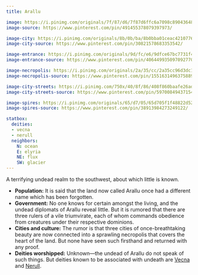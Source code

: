 ```yaml
---
title: Arallu

image: https://i.pinimg.com/originals/7f/87/d6/7f87d6ffc6a7098c890436481cf9ad1c.jpg
image-source: https://www.pinterest.com/pin/491455378079397973/

image-city: https://i.pinimg.com/originals/8b/0b/ba/8b0bba01ceac4210776600b9d0e3236e.jpg
image-city-source: https://www.pinterest.com/pin/30821578683353542/

image-entrance: https://i.pinimg.com/originals/9d/fc/e6/9dfce67bc7731f498bef023acce8f383.jpg
image-entrance-source: https://www.pinterest.com/pin/406449935097092770/

image-necropolis: https://i.pinimg.com/originals/2a/35/cc/2a35cc96d3dc1b9ffc8451e2ab31fbcb.jpg
image-necropolis-source: https://www.pinterest.com/pin/155163149637588916/

image-city-streets: https://i.pinimg.com/750x/40/8f/86/408f860baafe26ada03521ad4e71911f.jpg
image-city-streets-source: https://www.pinterest.com/pin/597008494371542786/

image-spires: https://i.pinimg.com/originals/65/d7/05/65d705f1f48822d52dcbbb03d4544aca.jpg
image-spires-source: https://www.pinterest.com/pin/38913984273249122/

statbox:
  deities:
  - vecna
  - nerull
  neighbors:
    N: ocean
    E: elyria
    NE: flux
    SW: glacier
---
```

A terrifying undead realm to the southwest, about which little is known.

* **Population:** It is said that the land now called Arallu once had a different name which has been forgotten.
* **Government:** No one knows for certain amongst the living, and the undead diplomats of Arallu reveal little. But it is rumored that there are three rulers of a vile triumvirate, each of whom commands obedience from creatures under their respective dominions.
* **Cities and culture:** The rumor is that three cities of once-breathtaking beauty are now connected into a sprawling necropolis that covers the heart of the land. But none have seen such firsthand and returned with any proof.
* **Deities worshipped:** Unknown—the undead of Arallu do not speak of such things. But deities known to be associated with undeath are [Vecna](../dossiers/vecna) and [Nerull](../dossiers/nerull).
